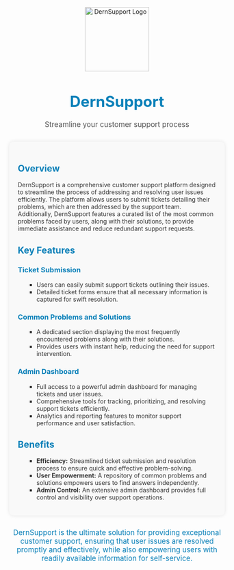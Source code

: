 <div style="text-align: center; margin-bottom: 30px;">
  <img src="https://dernsupport.vercel.app/assets/Logo.png" alt="DernSupport Logo" style="width: 150px;">
  <h1 style="font-size: 2.5em; color: #0b81b9;">DernSupport</h1>
  <p style="font-size: 1.2em; color: #555;">Streamline your customer support process</p>
</div>

<div style="padding: 20px; background-color: #f9f9f9; border-radius: 10px; box-shadow: 0 0 10px rgba(0,0,0,0.1);">
  <h2 style="color: #0b81b9;">Overview</h2>
  <p style="font-size: 1em; color: #333;">
    DernSupport is a comprehensive customer support platform designed to streamline the process of addressing and resolving user issues efficiently. The platform allows users to submit tickets detailing their problems, which are then addressed by the support team. Additionally, DernSupport features a curated list of the most common problems faced by users, along with their solutions, to provide immediate assistance and reduce redundant support requests.
  </p>

  <h2 style="color: #0b81b9;">Key Features</h2>

  <div style="margin-bottom: 20px;">
    <h3 style="color: #0b81b9;">Ticket Submission</h3>
    <ul style="list-style-type: square; margin-left: 20px; color: #333;">
      <li>Users can easily submit support tickets outlining their issues.</li>
      <li>Detailed ticket forms ensure that all necessary information is captured for swift resolution.</li>
    </ul>
  </div>

  <div style="margin-bottom: 20px;">
    <h3 style="color: #0b81b9;">Common Problems and Solutions</h3>
    <ul style="list-style-type: square; margin-left: 20px; color: #333;">
      <li>A dedicated section displaying the most frequently encountered problems along with their solutions.</li>
      <li>Provides users with instant help, reducing the need for support intervention.</li>
    </ul>
  </div>

  <div style="margin-bottom: 20px;">
    <h3 style="color: #0b81b9;">Admin Dashboard</h3>
    <ul style="list-style-type: square; margin-left: 20px; color: #333;">
      <li>Full access to a powerful admin dashboard for managing tickets and user issues.</li>
      <li>Comprehensive tools for tracking, prioritizing, and resolving support tickets efficiently.</li>
      <li>Analytics and reporting features to monitor support performance and user satisfaction.</li>
    </ul>
  </div>

  <h2 style="color: #0b81b9;">Benefits</h2>
  <ul style="list-style-type: square; margin-left: 20px; color: #333;">
    <li><strong>Efficiency:</strong> Streamlined ticket submission and resolution process to ensure quick and effective problem-solving.</li>
    <li><strong>User Empowerment:</strong> A repository of common problems and solutions empowers users to find answers independently.</li>
    <li><strong>Admin Control:</strong> An extensive admin dashboard provides full control and visibility over support operations.</li>
  </ul>
</div>

<p style="margin-top: 30px; font-size: 1.2em; text-align: center; color: #0b81b9;">
  DernSupport is the ultimate solution for providing exceptional customer support, ensuring that user issues are resolved promptly and effectively, while also empowering users with readily available information for self-service.
</p>
